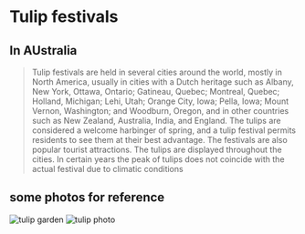 
# Tulip festivals 
## In AUstralia  
>Tulip festivals are held in several cities around the world, 
mostly in North America, usually in cities with a Dutch heritage
 such as Albany, New York, Ottawa, Ontario; Gatineau, Quebec; 
 Montreal, Quebec; Holland, Michigan; Lehi, Utah; Orange City, Iowa; Pella, Iowa; 
 Mount Vernon, Washington; and Woodburn, Oregon, and in other countries such as New Zealand, Australia, India, 
 and England. The tulips are considered a welcome harbinger of spring, and a tulip festival permits residents to see them at their best advantage.
  The festivals are also popular tourist attractions. The tulips are displayed throughout the cities.
   In certain years the peak of tulips does not 
coincide with the actual festival due to climatic conditions 


## some photos for reference

![tulip garden](https://upload.wikimedia.org/wikipedia/commons/thumb/c/c2/Bed_of_tulips_at_a_Tulip_Festival.JPG/200px-Bed_of_tulips_at_a_Tulip_Festival.JPG )   ![tulip photo](https://upload.wikimedia.org/wikipedia/commons/thumb/1/17/Garden_of_the_Provinces_and_Territories_-_Tulip_Festival_-_2.jpg/200px-Garden_of_the_Provinces_and_Territories_-_Tulip_Festival_-_2.jpg)

